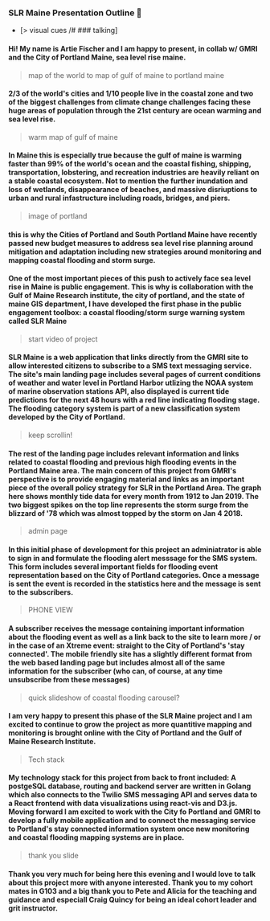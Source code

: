 ### SLR Maine Presentation Outline 🌊

* [> visual cues /# ### talking]

#### Hi! My name is Artie Fischer and I am happy to present, in collab w/ GMRI and the City of Portland Maine, sea level rise maine.

> map of the world to map of gulf of maine to portland maine

#### 2/3 of the world's cities and 1/10 people live in the coastal zone and two of the biggest challenges from climate change challenges facing these huge areas of population through the 21st century are ocean warming and sea level rise.

> warm map of gulf of maine

#### In Maine this is especially true because the gulf of maine is warming faster than 99% of the world's ocean and the coastal fishing, shipping, transportation, lobstering, and recreation industries are heavily reliant on a stable coastal ecosystem. Not to mention the further inundation and loss of wetlands, disappearance of beaches, and massive disriuptions to urban and rural infastructure including roads, bridges, and piers. 

> image of portland

#### this is why the Cities of Portland and South Portland Maine have recently passed new budget measures to address sea level rise planning around mitigation and adaptation including new strategies around monitoring and mapping coastal flooding and storm surge. 

#### One of the most important pieces of this push to actively face sea level rise in Maine is public engagement. This is why is collaboration with the Gulf of Maine Research institute, the city of portland, and the state of maine GIS department, I have developed the first phase in the public engagement toolbox: a coastal flooding/storm surge warning system called SLR Maine

> start video of project

#### SLR Maine is a web application that links directly from the GMRI site to allow interested citizens to subscribe to a SMS text messaging service. The site's main landing page includes several pages of current conditions of weather and water level in Portland Harbor utlizing the NOAA system of marine observation stations API, also displayed is current tide predictions for the next 48 hours with a red line indicating flooding stage. The flooding category system is part of a new classification system developed by the City of Portland.

> keep scrollin!

#### The rest of the landing page includes relevant information and links related to coastal flooding and previous high flooding events in the Portland Maine area. The main concern of this project from GMRI's perspective is to provide engaging material and links as an important piece of the overall policy strategy for SLR in the Portland Area. The graph here shows monthly tide data for every month from 1912 to Jan 2019. The two biggest spikes on the top line represents the  storm surge from the blizzard of '78 which was almost topped by the storm on Jan 4 2018. 

> admin page

#### In this initial phase of development for this project an adminiatrator is able to sign in and formulate the flooding alert messsage for the SMS system. This form includes several important fields for flooding event representation based on the City of Portland categories. Once a message is sent the event is recorded in the statistics here and the message is sent to the subscribers.

> PHONE VIEW

#### A subscriber receives the message containing important information about the flooding event as well as a link back to the site to learn more / or in the case of an Xtreme event: straight to the City of Portland's 'stay connected'. The mobile friendly site has a slightly different format from the web based landing page but includes almost all of the same information for the subscriber (who can, of course, at any time unsubscribe from these messages)

> quick slideshow of coastal flooding carousel?

#### I am very happy to present this phase of the SLR Maine project and I am excited to continue to grow the project as more quantitive mapping and monitoring is brought online with the City of Portland and the Gulf of Maine Research Institute.

> Tech stack

#### My technology stack for this project from back to front included: A postgeSQL database, routing and backend server are written in Golang which also connects to the Twilio SMS messaging API and serves data to a React frontend with data visualizations using react-vis and D3.js. Moving forward I am excited to work with the City fo Portland and GMRI to develop a fully mobile application and to connect the messaging service to Portland's stay connected information system once new monitoring and coastal flooding mapping systems are in place. 

> thank you slide

#### Thank you very much for being here this evening and I would love to talk about this project more with anyone interested. Thank you to my cohort mates in G103 and a big thank you to Pete and Alicia for the teaching and guidance and especiall Craig Quincy for being an ideal cohort leader and grit instructor. 
